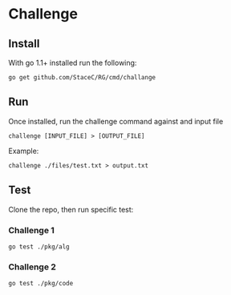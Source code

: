 # Challenge

## Install

With go 1.1+ installed run the following:

`go get github.com/StaceC/RG/cmd/challange`

## Run

Once installed, run the challenge command against and input file

`challenge [INPUT_FILE] > [OUTPUT_FILE]`

Example:

`challenge ./files/test.txt > output.txt`

## Test

Clone the repo, then run specific test:

### Challenge 1

`go test ./pkg/alg`

### Challenge 2

`go test ./pkg/code`

